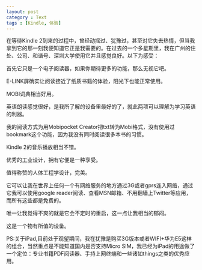 ```yaml
---
layout: post
category : Text
tags : [Kindle, 体验]
---
```

在等待Kindle 2到来的过程中，曾经动摇过、犹豫过，甚至对它失去热情，但当我拿到它的那一刻我便知道它正是我需要的。在过去的一个多星期里，我在广州的住处、公司、和谐号、深圳大学使用它并且感觉良好。以下为感受：

首先它只是一个电子阅读器，如果你期待更多的功能，那么无视它吧。

E-LINK屏确实让阅读接近了纸质书籍的体验，阳光下也能正常使用。

MOBI词典相当好用。

英语朗读感觉很好，是我所了解的设备里最好的了，就此两项可以理解为学习英语的利器。

我的阅读方式为用Mobipocket Creator把txt转为Mobi格式，没有使用过bookmark这个功能，因为我没有同时阅读很多本书的习惯。

Kindle 2的音乐播放相当不错。

优秀的工业设计，拥有它便是一种享受。

值得称赞的人体工程学设计，完美。

它可以让我在世界上任何一个有网络服务的地方通过3G或者gprs连入网络，通过它我可以使用google reader阅读、查看MSN邮箱、不用翻墙上Twitter等应用，而所有这些都是免费的。

唯一让我觉得不爽的就是它会不定时的重启，这一点让我相当的郁闷。

这是一个物有所值的设备。

PS:关于iPad,目前处于观望期间，我在犹豫是购买3G版本或者WIFI+华为E5这样的组合，当然重点是不能知道国内是否支持Micro SIM，我已经为iPad的用途做了一个定位：专业书籍PDF阅读器、手持上网终端和一些诸如things之类的优秀应用。